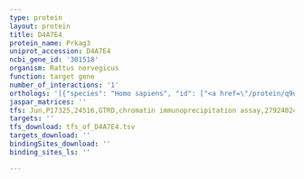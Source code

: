 ```yaml
---
type: protein
layout: protein
title: D4A7E4
protein_name: Prkag3
uniprot_accession: D4A7E4
ncbi_gene_id: '301518'
organism: Rattus norvegicus
function: target gene
number_of_interactions: '1'
orthologs: '[{"species": "Homo sapiens", "id": ["<a href=\"/protein/q9ugi9\">Q9UGI9</a>"]}, {"species": "Danio rerio", "id": ["<a href=\"/protein/f1qk10\">F1QK10</a>"]}, {"species": "Mus musculus", "id": ["<a href=\"/protein/q8bgm7\">Q8BGM7</a>"]}, {"species": "Caenorhabditis elegans", "id": ["<a href=\"/protein/q9n501\">Q9N501</a>"]}]'
jaspar_matrices: ''
tfs: Jun,P17325,24516,GTRD,chromatin immunoprecipitation assay,27924024%5Buid%5D,No
targets: ''
tfs_download: tfs_of_D4A7E4.tsv
targets_download: ''
bindingSites_download: ''
binding_sites_ls: ''

---
```


